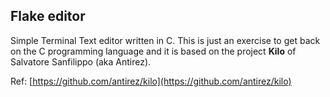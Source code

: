## Flake editor

Simple Terminal Text editor written in C. This is just an exercise to get back on the C programming language and it is based on the project **Kilo** of Salvatore Sanfilippo (aka Antirez).

Ref: [https://github.com/antirez/kilo](https://github.com/antirez/kilo)